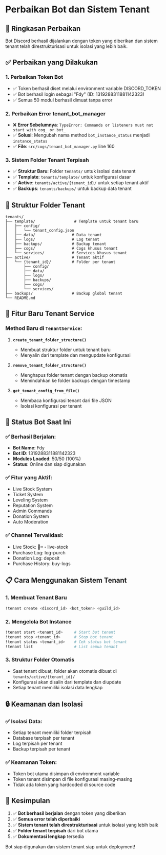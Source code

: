 # Perbaikan Bot dan Sistem Tenant

## 🎯 Ringkasan Perbaikan

Bot Discord berhasil dijalankan dengan token yang diberikan dan sistem tenant telah direstrukturisasi untuk isolasi yang lebih baik.

## ✅ Perbaikan yang Dilakukan

### 1. **Perbaikan Token Bot**
- ✅ Token berhasil diset melalui environment variable DISCORD_TOKEN
- ✅ Bot berhasil login sebagai "Fdy" (ID: 1319288311881142323)
- ✅ Semua 50 modul berhasil dimuat tanpa error

### 2. **Perbaikan Error tenant_bot_manager**
- ❌ **Error Sebelumnya**: `TypeError: Commands or listeners must not start with cog_ or bot_`
- ✅ **Solusi**: Mengubah nama method `bot_instance_status` menjadi `instance_status`
- ✅ **File**: `src/cogs/tenant_bot_manager.py` line 160

### 3. **Sistem Folder Tenant Terpisah**
- ✅ **Struktur Baru**: Folder `tenants/` untuk isolasi data tenant
- ✅ **Template**: `tenants/template/` untuk konfigurasi dasar
- ✅ **Active**: `tenants/active/{tenant_id}/` untuk setiap tenant aktif
- ✅ **Backups**: `tenants/backups/` untuk backup data tenant

## 📁 Struktur Folder Tenant

```
tenants/
├── template/                 # Template untuk tenant baru
│   ├── config/
│   │   └── tenant_config.json
│   ├── data/                # Data tenant
│   ├── logs/                # Log tenant
│   ├── backups/             # Backup tenant
│   ├── cogs/                # Cogs khusus tenant
│   └── services/            # Services khusus tenant
├── active/                  # Tenant aktif
│   └── {tenant_id}/         # Folder per tenant
│       ├── config/
│       ├── data/
│       ├── logs/
│       ├── backups/
│       ├── cogs/
│       └── services/
├── backups/                 # Backup global tenant
└── README.md
```

## 🔧 Fitur Baru Tenant Service

### Method Baru di `TenantService`:

1. **`create_tenant_folder_structure()`**
   - Membuat struktur folder untuk tenant baru
   - Menyalin dari template dan mengupdate konfigurasi

2. **`remove_tenant_folder_structure()`**
   - Menghapus folder tenant dengan backup otomatis
   - Memindahkan ke folder backups dengan timestamp

3. **`get_tenant_config_from_file()`**
   - Membaca konfigurasi tenant dari file JSON
   - Isolasi konfigurasi per tenant

## 🚀 Status Bot Saat Ini

### ✅ Berhasil Berjalan:
- **Bot Name**: Fdy
- **Bot ID**: 1319288311881142323
- **Modules Loaded**: 50/50 (100%)
- **Status**: Online dan siap digunakan

### ✅ Fitur yang Aktif:
- Live Stock System
- Ticket System
- Leveling System
- Reputation System
- Admin Commands
- Donation System
- Auto Moderation

### ✅ Channel Tervalidasi:
- Live Stock: 📜⌗・live-stock
- Purchase Log: log-purch
- Donation Log: deposit
- Purchase History: buy-logs

## 📋 Cara Menggunakan Sistem Tenant

### 1. **Membuat Tenant Baru**
```bash
!tenant create <discord_id> <bot_token> <guild_id>
```

### 2. **Mengelola Bot Instance**
```bash
!tenant start <tenant_id>     # Start bot tenant
!tenant stop <tenant_id>      # Stop bot tenant
!tenant status <tenant_id>    # Cek status bot tenant
!tenant list                  # List semua tenant
```

### 3. **Struktur Folder Otomatis**
- Saat tenant dibuat, folder akan otomatis dibuat di `tenants/active/{tenant_id}/`
- Konfigurasi akan disalin dari template dan diupdate
- Setiap tenant memiliki isolasi data lengkap

## 🔒 Keamanan dan Isolasi

### ✅ Isolasi Data:
- Setiap tenant memiliki folder terpisah
- Database terpisah per tenant
- Log terpisah per tenant
- Backup terpisah per tenant

### ✅ Keamanan Token:
- Token bot utama disimpan di environment variable
- Token tenant disimpan di file konfigurasi masing-masing
- Tidak ada token yang hardcoded di source code

## 🎉 Kesimpulan

1. ✅ **Bot berhasil berjalan** dengan token yang diberikan
2. ✅ **Semua error telah diperbaiki**
3. ✅ **Sistem tenant telah direstrukturisasi** untuk isolasi yang lebih baik
4. ✅ **Folder tenant terpisah** dari bot utama
5. ✅ **Dokumentasi lengkap** tersedia

Bot siap digunakan dan sistem tenant siap untuk deployment!
